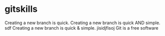 # gitskills
Creating a new branch is quick.
Creating a new branch is quick AND simple.
sdf
Creating a new branch is quick & simple.
jisidjfisoj
Git is a free software
